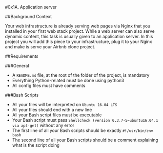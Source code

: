 #0x1A. Application server

##Background Context

Your web infrastructure is already serving web pages via Nginx that you installed in your first web stack project. While a web server can also serve dynamic content, this task is usually given to an application server. In this project you will add this piece to your infrastructure, plug it to your Nginx and make is serve your Airbnb clone project.

##Requirements

###General

- A `README.md` file, at the root of the folder of the project, is mandatory
- Everything Python-related must be done using python3
- All config files must have comments

###Bash Scripts

- All your files will be interpreted on `Ubuntu 16.04 LTS`
- All your files should end with a new line
- All your Bash script files must be executable
- Your Bash script must pass `Shellcheck (version 0.3.7-5~ubuntu16.04.1 via apt-get)` without any error
- The first line of all your Bash scripts should be exactly `#!/usr/bin/env bash`
- The second line of all your Bash scripts should be a comment explaining what is the script doing

